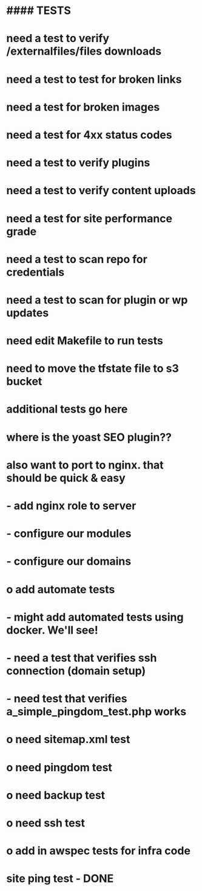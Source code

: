 

# #### TESTS ####
# 
# need a test to verify /externalfiles/files downloads
# need a test to test for broken links
# need a test for broken images
# need a test for 4xx status codes 
# need a test to verify plugins
# need a test to verify content uploads
# need a test for site performance grade
# need a test to scan repo for credentials
# need a test to scan for plugin or wp updates
# need edit Makefile to run tests
# need to move the tfstate file to s3 bucket
# additional tests go here
# where is the yoast SEO plugin??
#
# also want to port to nginx.  that should be quick & easy
# - add nginx role to server
# - configure our modules
# - configure our domains
# o add automate tests
# - might add automated tests using docker.  We'll see!
# - need a test that verifies ssh connection (domain setup)
# - need test that verifies a_simple_pingdom_test.php works
# o need sitemap.xml test
# o need pingdom test
# o need backup test
# o need ssh test
# o add in awspec tests for infra code

# site ping test - DONE
#

